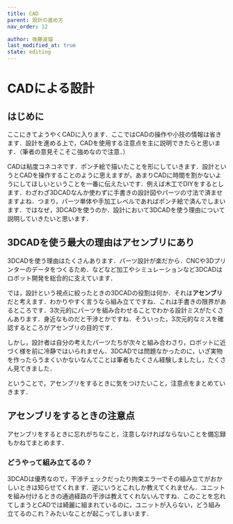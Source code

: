 ```yaml
---
title: CAD
parent: 設計の進め方
nav_order: 12

author: 後藤波瑠
last_modified_at: true
state: editing
---
```


# **CADによる設計**
## はじめに
ここにきてようやくCADに入ります．ここではCADの操作や小技の情報は省きます．設計を進める上で，CADを使用する注意点を主に説明できたらと思います．（筆者の意見そこそこ強めなので注意．）

CADは粘度コネコネです．ポンチ絵で描いたことを形にしていきます．設計というとCADを操作することのように思えますが，あまりCADに時間を割かないようにしてほしいということを一番に伝えたいです．例えば木工でDIYをするとします．わざわざ3DCADなんか使わずに手書きの設計図やパーツの寸法で済ませますよね．つまり，パーツ単体や手加工レベルであればポンチ絵で済んでしまいます．ではなぜ，3DCADを使うのか．設計において3DCADを使う理由について説明していきたいと思います．

## 3DCADを使う最大の理由は**アセンブリ**にあり
3DCADを使う理由はたくさんあります．パーツ設計が楽だから．CNCや3Dプリンターのデータをつくるため．などなど加工やシミュレーションなど3DCADはロボット開発を総合的に支えています．

では，設計という視点に絞ったときの3DCADの役割は何か．それは**アセンブリ**だと考えます．わかりやすく言うなら組み立てですね．これは手書きの限界があるところです．3次元的にパーツを組み合わせることでわかる設計ミスがたくさんあります．身近なものだと干渉とかですね．そういった，3次元的なミスを確認するところがアセンブリの目的です．

しかし，設計者は自分の考えたパーツたちが次々と組み合わさり，ロボットに近づく様を前に冷静ではいられません．3DCADでは問題なかったのに，いざ実物を作ったらうまくいかないなんてことは筆者もたくさん経験しましたし，たくさん見てきました．

ということで，アセンブリをするときに気をつけたいこと，注意点をまとめていきます．

## アセンブリをするときの注意点
アセンブリをするときに忘れがちなこと，注意しなければならないことを備忘録もかねてまとめます．
### どうやって組み立てるの？
3DCADは優秀なので，干渉チェックだったり拘束エラーでその組み立てがおかしいときは知らせてくれます．逆にいうとこれしか教えてくれません．ユニットを組み付けるときの通過経路の干渉は教えてくれないんですね．このことを忘れてしまうとCADでは綺麗に組まれているのに，ユニットが入らない，どう組み立てるのこれ？みたいなことが起こってしまいます．


